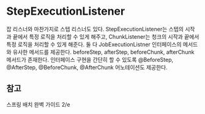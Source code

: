 # StepExecutionListener
잡 리스너와 마찬가지로 스텝 리스너도 있다. StepExecutionListener는 스텝의 시작과 끝에서 특정 로직을 처리할 수 있게 해주고, ChunkListener는 청크의 시작과 끝에서 특정 로직을 처리할 수 있게 해준다. 둘 다 JobExecutionListner 인터페이스의 메서드와 유사한 메서드를 제공한다. beforeStep, afterStep, beforeChunk, afterChunk 메서드가 존재한다. 인터페이스 구현을 간단히 할 수 있도록 @BeforeStep, @AfterStep, @BeforeChunk, @AfterChunk 어노테이션도 제공한다.

## 참고
스프링 배치 완벽 가이드 2/e  